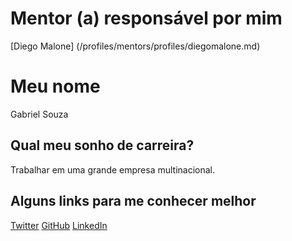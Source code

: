 # Mentor (a) responsável por mim
[Diego Malone] (/profiles/mentors/profiles/diegomalone.md)

# Meu nome
Gabriel Souza

## Qual meu sonho de carreira?
Trabalhar em uma grande empresa multinacional.

## Alguns links para me conhecer melhor
[Twitter](https://twitter.com/gabriels0uzaa)
[GitHub](https://gitbub.com/gabrielsouzaa)
[LinkedIn](https://br.linkedin.com/in/gabriel-souza-48735b82)
